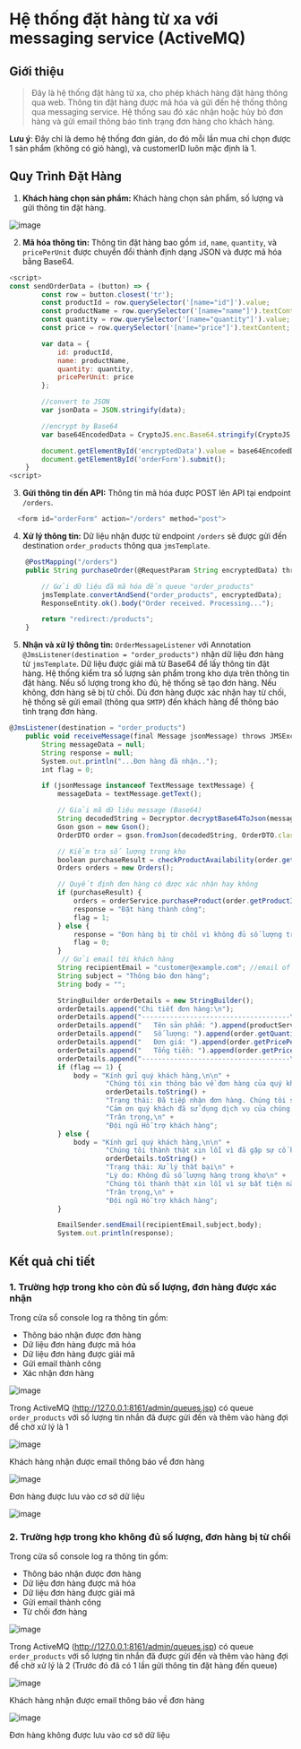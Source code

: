 # Hệ thống đặt hàng từ xa với messaging service (ActiveMQ)

## Giới thiệu
> Đây là hệ thống đặt hàng từ xa, cho phép khách hàng đặt hàng thông qua web. Thông tin đặt hàng được mã hóa và gửi đến hệ thống thông qua messaging service. Hệ thống sau đó xác nhận hoặc hủy bỏ đơn hàng và gửi email thông báo tình trạng đơn hàng cho khách hàng.

**Lưu ý**: Đây chỉ là demo hệ thống đơn giản, do đó mỗi lần mua chỉ chọn được 1 sản phẩm (không có giỏ hàng), và customerID luôn mặc định là 1.
## Quy Trình Đặt Hàng

1. **Khách hàng chọn sản phẩm:** Khách hàng chọn sản phẩm, số lượng và gửi thông tin đặt hàng.

![image](https://github.com/HaThiPhuongLinh/Week06_Software-Architecture-and-Design/assets/109422010/80d280d7-8004-47c7-b0d7-f40227113e4d)

2. **Mã hóa thông tin:** Thông tin đặt hàng bao gồm `id`, `name`, `quantity`, và `pricePerUnit` được chuyển đổi thành định dạng JSON và được mã hóa bằng Base64.

```js
<script>
const sendOrderData = (button) => {
        const row = button.closest('tr');
        const productId = row.querySelector('[name="id"]').value;
        const productName = row.querySelector('[name="name"]').textContent;
        const quantity = row.querySelector('[name="quantity"]').value;
        const price = row.querySelector('[name="price"]').textContent;

        var data = {
            id: productId,
            name: productName,
            quantity: quantity,
            pricePerUnit: price
        };

        //convert to JSON
        var jsonData = JSON.stringify(data);

        //encrypt by Base64
        var base64EncodedData = CryptoJS.enc.Base64.stringify(CryptoJS.enc.Utf8.parse(jsonData));

        document.getElementById('encryptedData').value = base64EncodedData;
        document.getElementById('orderForm').submit();
    }
<script>
```
   
3. **Gửi thông tin đến API:** Thông tin mã hóa được POST lên API tại endpoint `/orders`.

```js
  <form id="orderForm" action="/orders" method="post">
```
   
4. **Xử lý thông tin:** Dữ liệu nhận được từ endpoint `/orders` sẽ được gửi đến destination `order_products` thông qua `jmsTemplate`.

```js
    @PostMapping("/orders")
    public String purchaseOrder(@RequestParam String encryptedData) throws Exception {

        // Gửi dữ liệu đã mã hóa đến queue "order_products"
        jmsTemplate.convertAndSend("order_products", encryptedData);
        ResponseEntity.ok().body("Order received. Processing...");

        return "redirect:/products";
    }
```
   
5. **Nhận và xử lý thông tin:** `OrderMessageListener` với Annotation `@JmsListener(destination = "order_products")` nhận dữ liệu đơn hàng từ `jmsTemplate`.
Dữ liệu được giải mã từ Base64 để lấy thông tin đặt hàng. Hệ thống kiểm tra số lượng sản phẩm trong kho dựa trên thông tin đặt hàng. Nếu số lượng trong kho đủ, hệ thống sẽ tạo đơn hàng. Nếu không, đơn hàng sẽ bị từ chối.
Dù đơn hàng được xác nhận hay từ chối, hệ thống sẽ gửi email (thông qua `SMTP`) đến khách hàng để thông báo tình trạng đơn hàng.
```js
@JmsListener(destination = "order_products")
    public void receiveMessage(final Message jsonMessage) throws JMSException {
        String messageData = null;
        String response = null;
        System.out.println("...Đơn hàng đã nhận..");
        int flag = 0;

        if (jsonMessage instanceof TextMessage textMessage) {
            messageData = textMessage.getText();

            // Giải mã dữ liệu message (Base64)
            String decodedString = Decryptor.decryptBase64ToJson(messageData);
            Gson gson = new Gson();
            OrderDTO order = gson.fromJson(decodedString, OrderDTO.class);

            // Kiểm tra số lượng trong kho
            boolean purchaseResult = checkProductAvailability(order.getProductId(), order.getQuantity());
            Orders orders = new Orders();

            // Quyết định đơn hàng có được xác nhận hay không
            if (purchaseResult) {
                orders = orderService.purchaseProduct(order.getProductId(), order.getName(), order.getQuantity(), order.getPricePerUnit());
                response = "Đặt hàng thành công";
                flag = 1;
            } else {
                response = "Đơn hàng bị từ chối vì không đủ số lượng trong kho";
                flag = 0;
            }
             // Gửi email tới khách hàng
            String recipientEmail = "customer@example.com"; //email of customer
            String subject = "Thông báo đơn hàng";
            String body = "";

            StringBuilder orderDetails = new StringBuilder();
            orderDetails.append("Chi tiết đơn hàng:\n");
            orderDetails.append("-------------------------------------\n");
            orderDetails.append("   Tên sản phẩm: ").append(productService.getProductName(order.getProductId())).append("\n");
            orderDetails.append("   Số lượng: ").append(order.getQuantity()).append("\n");
            orderDetails.append("   Đơn giá: ").append(order.getPricePerUnit()).append("\n");
            orderDetails.append("   Tổng tiền: ").append(order.getPricePerUnit()*order.getQuantity()).append("\n");
            orderDetails.append("-------------------------------------\n");
            if (flag == 1) {
                body = "Kính gửi quý khách hàng,\n\n" +
                        "Chúng tôi xin thông báo về đơn hàng của quý khách như sau:\n" +
                        orderDetails.toString() +
                        "Trạng thái: Đã tiếp nhận đơn hàng. Chúng tôi sẽ nhanh chóng giao hàng cho quý khách.\n" +
                        "Cảm ơn quý khách đã sử dụng dịch vụ của chúng tôi.\n\n" +
                        "Trân trọng,\n" +
                        "Đội ngũ Hỗ trợ khách hàng";
            } else {
                body = "Kính gửi quý khách hàng,\n\n" +
                        "Chúng tôi thành thật xin lỗi vì đã gặp sự cố khi xử lý đơn hàng của quý khách.\n" +
                        orderDetails.toString() +
                        "Trạng thái: Xử lý thất bại\n" +
                        "Lý do: Không đủ số lượng hàng trong kho\n" +
                        "Chúng tôi thành thật xin lỗi vì sự bất tiện này. Xin vui lòng liên hệ với chúng tôi để được hỗ trợ thêm.\n\n" +
                        "Trân trọng,\n" +
                        "Đội ngũ Hỗ trợ khách hàng";
            }

            EmailSender.sendEmail(recipientEmail,subject,body);
            System.out.println(response);
```


## Kết quả chi tiết 
### 1. Trường hợp trong kho còn đủ số lượng, đơn hàng được xác nhận

Trong cửa sổ console log ra thông tin gồm: 
- Thông báo nhận được đơn hàng
- Dữ liệu đơn hàng được mã hóa
- Dữ liệu đơn hàng được giải mã
- Gửi email thành công
- Xác nhận đơn hàng

![image](https://github.com/HaThiPhuongLinh/Week06_Software-Architecture-and-Design/assets/109422010/f56acf1f-43bf-454b-a92a-d070fdc6c4aa)

Trong ActiveMQ (http://127.0.0.1:8161/admin/queues.jsp) có queue `order_products` với số lượng tin nhắn đã được gửi đến và thêm vào hàng đợi để chờ xử lý là 1

![image](https://github.com/HaThiPhuongLinh/Week06_Software-Architecture-and-Design/assets/109422010/823e8874-915b-4e5c-8284-1f2e86932a5a)

Khách hàng nhận được email thông báo về đơn hàng

![image](https://github.com/HaThiPhuongLinh/Week06_Software-Architecture-and-Design/assets/109422010/8d4482b1-19c6-4344-8a10-9d8f15a05d07)

Đơn hàng được lưu vào cơ sở dữ liệu 

![image](https://github.com/HaThiPhuongLinh/Week06_Software-Architecture-and-Design/assets/109422010/b1aca558-5442-4808-8e03-867253da4f6d)

### 2. Trường hợp trong kho không đủ số lượng, đơn hàng bị từ chối

Trong cửa sổ console log ra thông tin gồm: 
- Thông báo nhận được đơn hàng
- Dữ liệu đơn hàng được mã hóa
- Dữ liệu đơn hàng được giải mã
- Gửi email thành công
- Từ chối đơn hàng

![image](https://github.com/HaThiPhuongLinh/Week06_Software-Architecture-and-Design/assets/109422010/288ae9cb-1a10-48e6-8a94-aef2f8825d68)

Trong ActiveMQ (http://127.0.0.1:8161/admin/queues.jsp) có queue `order_products` với số lượng tin nhắn đã được gửi đến và thêm vào hàng đợi để chờ xử lý là 2 (Trước đó đã có 1 lần gửi thông tin đặt hàng đến queue)

![image](https://github.com/HaThiPhuongLinh/Week06_Software-Architecture-and-Design/assets/109422010/eec7d0ef-cc65-45bd-8a22-afeaf526abe3)

Khách hàng nhận được email thông báo về đơn hàng

![image](https://github.com/HaThiPhuongLinh/Week06_Software-Architecture-and-Design/assets/109422010/56ad7c47-6037-4906-a44a-3a8939159feb)

Đơn hàng không được lưu vào cơ sở dữ liệu 



